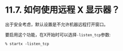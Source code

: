 # 11.7. 如何使用远程 X 显示器？

出于安全考虑，默认设置是不允许机器远程打开窗口。

要启用这个功能，在X开始时可以选择`-listen_tcp`参数:

```
% startx -listen_tcp
```
